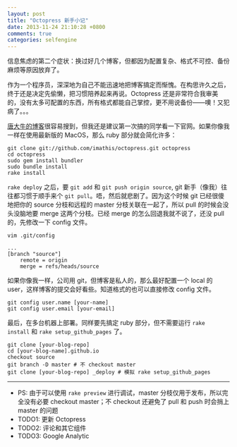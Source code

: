 ```yaml
---
layout: post
title: "Octopress 新手小记"
date: 2013-11-24 21:10:28 +0800
comments: true
categories: selfengine
---
```

信息焦虑的第二个症状：换过好几个博客，但都因为配置复杂、格式不可控、备份麻烦等原因放弃了。

作为一个程序员，深深地为自己不能迅速地把博客搞定而惭愧。在构思许久之后，终于还是决定先偷懒，把习惯陪养起来再说。Octopress 还是非常符合我审美的，没有太多可配置的东西，所有格式都能自己掌控，更不用说备份——噢！又犯病了。。。

[唐大牛的博客][devtang]很容易搜到，但我还是建议第一次搞的同学看一下官网。如果你像我一样在使用最新版的 MacOS，那么 ruby 部分就会简化许多：
<pre><code>git clone git://github.com/imathis/octopress.git octopress 
cd octopress
sudo gem install bundler
sudo bundle install
rake install
</code></pre>

`rake deploy` 之后，要 `git add` 和 `git push origin source`, git 新手（像我）往往都习惯于顺手来个 `git pull`。唔，然后就悲剧了。因为这个时候 git 已经很傻地把你的 source 分枝和远程的 master 分枝关联在一起了，所以 pull 的时候会没头没脑地要 merge 这两个分枝。已经 merge 的怎么回退我就不说了，还没 pull 的，先修改一下 config 文件。
<pre><code>vim .git/config

...
[branch "source"]
    remote = origin
    merge = refs/heads/source
</code></pre>

如果你像我一样，公司用 git，但博客是私人的，那么最好配置一个 local 的 user，这样博客的提交会好看些。知道格式的也可以直接修改 config 文件。
<pre><code>git config user.name [your-name]
git config user.email [your-email]
</code></pre>

最后，在多台机器上部署。同样要先搞定 ruby 部分，但不需要运行 `rake install` 和 `rake setup_github_pages` 了。
<pre><code>git clone [your-blog-repo]
cd [your-blog-name].github.io
checkout source
git branch -D master # 不 checkout master
git clone [your-blog-repo] _deploy # 模拟 rake setup_github_pages
</code></pre>

 [devtang]: http://beyondvincent.com/blog/2013/08/03/108-creating-a-github-blog-using-octopress/ "利用Octopress搭建一个Github博客"

****
 * PS: 由于可以使用 `rake preview` 进行调试，master 分枝仅用于发布，所以完全没有必要 checkout master；不 checkout 还避免了 pull 和 push 时会捎上 master 的问题
 * TODO1: 更新 Octopress
 * TODO2: 评论和其它组件
 * TODO3: Google Analytic

